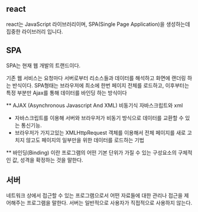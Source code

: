 ## react

react는 JavaScript 라이브러리이며, 
SPA(Single Page Application)을 생성하는데 집중한 라이브러리 입니다.

## SPA

SPA는 현재 웹 개발의 트랜드이다.

기존 웹 서비스는 요청마다 서버로부터 리소스들과 데이터를 해석하고 화면에 랜더링 하는
반식이다. SPA형태는 브라우저에 최소에 한번 페이지 전체를 로드하고, 이후부터는 특정 부분만
Ajax를 통해 데이터를 바인딩 하는 방식이다


** AJAX (Asynchronous Javascript And XML)
비동기식 자바스크립트와 xml
- 자바스크립트를 이용해 서버와 브라우저가 비동기 방식으로 데이터를 교환할 수 있는 통신기능.
- 브라우저가 가지고있는 XMLHttpRequest 객체를 이용해서 전체 페이지를 새로 고치지 않고도 페이지의 
  일부만을 위한 데이터를 로드하는 기법

** 바인딩(Binding) 이란 프로그램의 어떤 기본 단위가 가질 수 있는 구성요소의 구체적인 값, 
성격을 확정하는 것을 말한다.

## 서버
네트워크 상에서 접근할 수 있는 프로그램으로서 어떤 자료들에 대한 관리나 접근을 제어해주는 프로그램을 말한다. 
서버는 일반적으로 사용자가 직접적으로 사용하지 않는다.